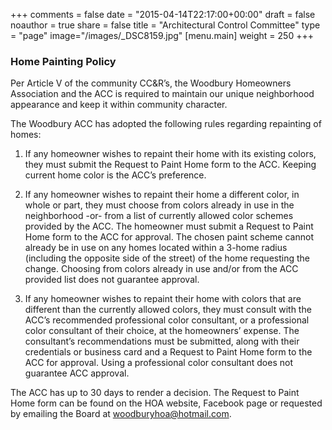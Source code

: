 +++
comments = false
date = "2015-04-14T22:17:00+00:00"
draft = false
noauthor = true
share = false
title = "Architectural Control Committee"
type = "page"
image="/images/_DSC8159.jpg"
[menu.main]
weight = 250
+++

### Home Painting Policy
Per Article V of the community CC&R’s, the Woodbury Homeowners Association and the ACC is required to maintain our unique neighborhood appearance and keep it within community character. 

The Woodbury ACC has adopted the following rules regarding repainting of homes:

1. If any homeowner wishes to repaint their home with its existing colors, they must submit the Request to Paint Home form to the ACC. Keeping current home color is the ACC’s preference.

2. If any homeowner wishes to repaint their home a different color, in whole or part, they must choose from colors already in use in the neighborhood -or- from a list of currently allowed color schemes provided by the ACC. The homeowner must submit a Request to Paint Home form to the ACC for approval. The chosen paint scheme cannot already be in use on any homes located within a 3-home radius (including the opposite side of the street) of the home requesting the change. Choosing from colors already in use and/or from the ACC provided list does not guarantee approval.

3. If any homeowner wishes to repaint their home with colors that are different than the currently allowed colors, they must consult with the ACC’s recommended professional color consultant, or a professional color consultant of their choice, at the homeowners’ expense. The consultant’s recommendations must be submitted, along with their credentials or business card and a Request to Paint Home form to the ACC for approval. Using a professional color consultant does not guarantee ACC approval.

The ACC has up to 30 days to render a decision. The Request to Paint Home form can be found on the HOA website, Facebook page or requested by emailing the Board at [woodburyhoa@hotmail.com](mailto:woodburyhoa@hotmail.com).
